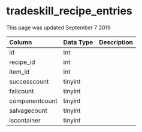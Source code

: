 # tradeskill\_recipe\_entries

This page was updated September 7 2019

| Column | Data Type | Description |
| :--- | :--- | :--- |
| id | int |  |
| recipe\_id | int |  |
| item\_id | int |  |
| successcount | tinyint |  |
| failcount | tinyint |  |
| componentcount | tinyint |  |
| salvagecount | tinyint |  |
| iscontainer | tinyint |  |

